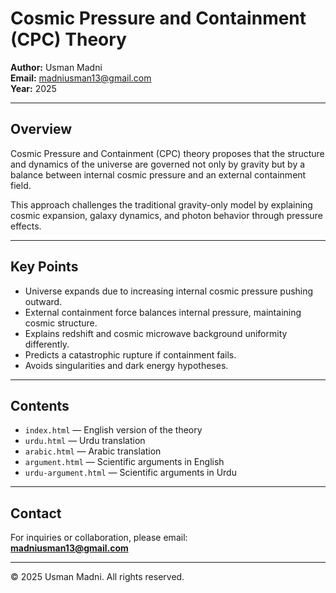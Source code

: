 # Cosmic Pressure and Containment (CPC) Theory

**Author:** Usman Madni  
**Email:** madniusman13@gmail.com  
**Year:** 2025

---

## Overview

Cosmic Pressure and Containment (CPC) theory proposes that the structure and dynamics of the universe are governed not only by gravity but by a balance between internal cosmic pressure and an external containment field.

This approach challenges the traditional gravity-only model by explaining cosmic expansion, galaxy dynamics, and photon behavior through pressure effects.

---

## Key Points

- Universe expands due to increasing internal cosmic pressure pushing outward.
- External containment force balances internal pressure, maintaining cosmic structure.
- Explains redshift and cosmic microwave background uniformity differently.
- Predicts a catastrophic rupture if containment fails.
- Avoids singularities and dark energy hypotheses.

---

## Contents

- `index.html` — English version of the theory  
- `urdu.html` — Urdu translation  
- `arabic.html` — Arabic translation  
- `argument.html` — Scientific arguments in English  
- `urdu-argument.html` — Scientific arguments in Urdu  

---

## Contact

For inquiries or collaboration, please email:  
**madniusman13@gmail.com**

---

© 2025 Usman Madni. All rights reserved.
